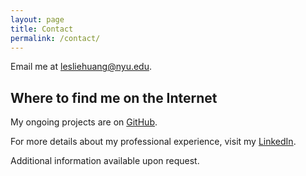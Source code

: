 ```yaml
---
layout: page
title: Contact
permalink: /contact/
---
```


Email me at  [lesliehuang@nyu.edu](mailto:lesliehuang@nyu.edu).

## Where to find me on the Internet

My ongoing projects are on <a href="https://github.com/leslie-huang">GitHub</a>.

For more details about my professional experience, visit my <a href="https://www.linkedin.com/in/huangleslie/">LinkedIn</a>.

Additional information available upon request.
